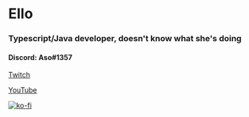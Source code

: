 # Ello

### Typescript/Java developer, doesn't know what she's doing

#### Discord: Aso#1357

[Twitch](https://twitch.tv/asodesu_)

[YouTube](https://www.youtube.com/channel/UC8-WzCWvZJMYRuuTcChzjJw)

[![ko-fi](https://ko-fi.com/img/githubbutton_sm.svg)](https://ko-fi.com/S6S33TC0C)
